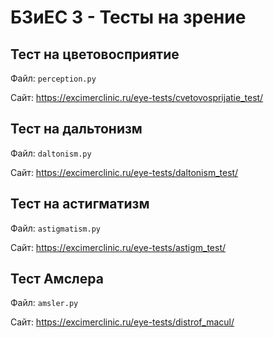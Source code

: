 # БЗиЕС 3 - Тесты на зрение

## Тест на цветовосприятие

Файл: `perception.py`

Сайт: <https://excimerclinic.ru/eye-tests/cvetovosprijatie_test/>

## Тест на дальтонизм

Файл: `daltonism.py`

Сайт: <https://excimerclinic.ru/eye-tests/daltonism_test/>

## Тест на астигматизм

Файл: `astigmatism.py`

Сайт: <https://excimerclinic.ru/eye-tests/astigm_test/>

## Тест Амслера

Файл: `amsler.py`

Сайт: <https://excimerclinic.ru/eye-tests/distrof_macul/>
